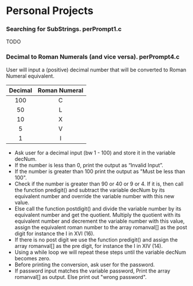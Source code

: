 # Personal Projects

### Searching for SubStrings. perPrompt1.c

TODO

### Decimal to Roman Numerals (and vice versa). perPrompt4.c

User will input a (positive) decimal number that will be converted to Roman Numeral equivalent.

| Decimal   |   Roman Numeral   |
| :-------: |:-----------------:|
| 100       | C                 |
| 50        | L                 |
| 10        | X                 |
| 5         | V                 |
| 1         | I                 |

- Ask user for a decimal input (bw 1 - 100) and store it in the variable decNum.
- If the number is less than 0, print the output as “Invalid Input”.
- If the number is greater than 100 print the output as "Must be less than 100".
- Check if the number is greater than 90 or 40 or 9 or 4. If it is, then call the function predigit() and subtract the variable decNum by its equivalent number and override the variable number with this new value.
- Else call the function postdigit() and divide the variable number by its equivalent number and get the quotient. Multiply the quotient with its equivalent number and decrement the variable number with this value, assign the equivalent roman number to the array romanval[] as the post digit for instance the I in XVI (16).
- If there is no post digit we use the function predigit() and assign the array romanval[] as the pre digit, for instance the I in XIV (14).
- Using a while loop we will repeat these steps until the variable decNum becomes zero.
- Before printing the conversion, ask user for the password.
- If password input matches the variable password, Print the array romanval[] as output. Else print out "wrong password".